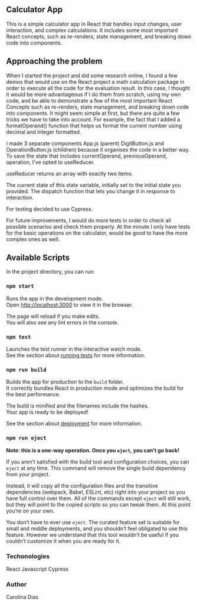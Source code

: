## Calculator App

This is a simple calculator app in React that handles input changes, user interaction, and complex calculations. It includes some most important React concepts, 
such as re-renders, state management, and breaking down code into components.

## Approaching the problem 

When I started the project and did some research online, I found a few demos that would use on the React project a math 
calculation package in order to execute all the code for the evaluation result. In this case, I thought it would be more advantageous 
if I do them from scratch, using my own code, and be able to demonstrate a few of the most important React Concepts such as re-renders, 
state management, and breaking down code into components. It might seem simple at first, but there are quite a few tricks we have to take into account. 
For example, the fact that I added a formatOperand() function that helps us format the current number using decimal and integer formatted.

I made 3 separate components App.js (parent) DigitButton.js and OperationButton.js (children) because it organises the code in a better way.
To save the state that includes currentOperand, previousOperand, operation, I've opted to useReducer.

useReducer returns an array with exactly two items:

The current state of this state variable, initially set to the initial state you provided.
The dispatch function that lets you change it in response to interaction.

For testing decided to use Cypress.

For future improvements, I would do more tests in order to check all possible scenarios and check them properly. 
At the minute I only have tests for the basic operations on the calculator, would be good to have the more complex ones as well.

## Available Scripts

In the project directory, you can run:

### `npm start`

Runs the app in the development mode.\
Open [http://localhost:3000](http://localhost:3000) to view it in the browser.

The page will reload if you make edits.\
You will also see any lint errors in the console.

### `npm test`

Launches the test runner in the interactive watch mode.\
See the section about [running tests](https://facebook.github.io/create-react-app/docs/running-tests) for more information.

### `npm run build`

Builds the app for production to the `build` folder.\
It correctly bundles React in production mode and optimizes the build for the best performance.

The build is minified and the filenames include the hashes.\
Your app is ready to be deployed!

See the section about [deployment](https://facebook.github.io/create-react-app/docs/deployment) for more information.

### `npm run eject`

**Note: this is a one-way operation. Once you `eject`, you can’t go back!**

If you aren’t satisfied with the build tool and configuration choices, you can `eject` at any time. This command will remove the single build dependency from your project.

Instead, it will copy all the configuration files and the transitive dependencies (webpack, Babel, ESLint, etc) right into your project so you have full control over them. All of the commands except `eject` will still work, but they will point to the copied scripts so you can tweak them. At this point you’re on your own.

You don’t have to ever use `eject`. The curated feature set is suitable for small and middle deployments, and you shouldn’t feel obligated to use this feature. However we understand that this tool wouldn’t be useful if you couldn’t customize it when you are ready for it.
### Techonologies

React
Javascript
Cypress

### Author

Carolina Dias